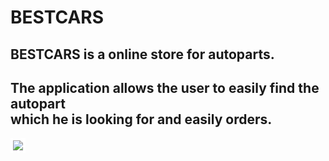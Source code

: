 # BESTCARS

 ## BESTCARS is a online store for autoparts. <br/> 
 ## Тhe application allows the user to easily find the autopart <br/> which he is looking for and easily orders.


<img src="https://res.cloudinary.com/bestcar-bg/image/upload/v1637093308/Deniz%20Memduev/store_ii4wp3.png" style="border: 4px solid white;" />
